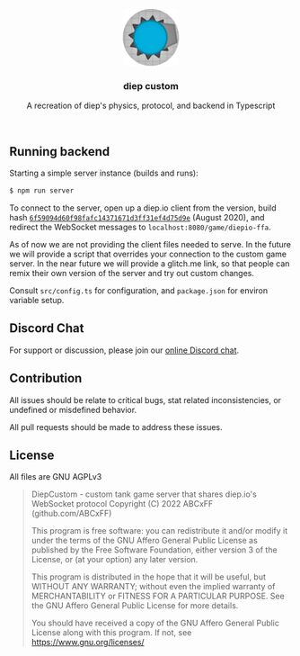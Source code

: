 <br><br>
<div align="center">
<img src="./icon.png" width="20%" />
<h3> diep custom </h3>
<p> A recreation of diep's physics, protocol, and backend in Typescript </p>
</div>
<br>

## Running backend

Starting a simple server instance (builds and runs):
```bash
$ npm run server
```

To connect to the server, open up a diep.io client from the version, build hash [`6f59094d60f98fafc14371671d3ff31ef4d75d9e`](https://static.diep.io/build_6f59094d60f98fafc14371671d3ff31ef4d75d9e.wasm.js) (August 2020), and redirect the WebSocket messages to `localhost:8080/game/diepio-ffa`.

As of now we are not providing the client files needed to serve. In the future we will provide a script that overrides your connection to the custom game server. In the near future we will provide a glitch.me link, so that people can remix their own version of the server and try out custom changes.

Consult `src/config.ts` for configuration, and `package.json` for environ variable setup.

## Discord Chat

For support or discussion, please join our [online Discord chat](https://discord.gg/SyxWdxgHnT).


## Contribution

All issues should be relate to critical bugs, stat related inconsistencies, or undefined or misdefined behavior.

All pull requests should be made to address these issues.

## License

All files are GNU AGPLv3
> DiepCustom - custom tank game server that shares diep.io's WebSocket protocol
> Copyright (C) 2022 ABCxFF (github.com/ABCxFF)
> 
> This program is free software: you can redistribute it and/or modify
> it under the terms of the GNU Affero General Public License as published
> by the Free Software Foundation, either version 3 of the License, or
> (at your option) any later version.
> 
> This program is distributed in the hope that it will be useful,
> but WITHOUT ANY WARRANTY; without even the implied warranty of
> MERCHANTABILITY or FITNESS FOR A PARTICULAR PURPOSE.  See the
> GNU Affero General Public License for more details.
> 
> You should have received a copy of the GNU Affero General Public License
> along with this program. If not, see <https://www.gnu.org/licenses/>
